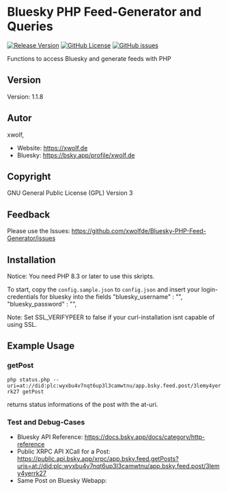 # Bluesky PHP Feed-Generator and Queries

[![Release Version](https://img.shields.io/github/v/release/xwolfde/Bluesky-PHP-Feed-Generator?label=Release+Version)](https://github.com/xwolfde/Bluesky-PHP-Feed-Generator/releases/) [![GitHub License](https://img.shields.io/github/license/xwolfde/Bluesky-PHP-Feed-Generator?label=Lizenz)](https://github.com/xwolfde/Bluesky-PHP-Feed-Generator/blob/main/LICENSE) [![GitHub issues](https://img.shields.io/github/issues/xwolfde/Bluesky-PHP-Feed-Generator)](https://github.com/xwolfde/Bluesky-PHP-Feed-Generator/issues)

Functions to access Bluesky and generate feeds with PHP

## Version

Version: 1.1.8

## Autor 

xwolf, 
- Website: https://xwolf.de
- Bluesky: https://bsky.app/profile/xwolf.de

## Copyright

GNU General Public License (GPL) Version 3


## Feedback

Please use the Issues:
 https://github.com/xwolfde/Bluesky-PHP-Feed-Generator/issues


## Installation

Notice: You need PHP 8.3 or later to use this skripts.

To start, copy the `config.sample.json` to `config.json` and insert your login-credentials for bluesky into the fields
    "bluesky_username" : "",
    "bluesky_password" : "",

Note: Set SSL_VERIFYPEER to false if your curl-installation isnt capable of using SSL.


## Example Usage

### getPost

`php status.php --uri=at://did:plc:wyxbu4v7nqt6up3l3camwtnu/app.bsky.feed.post/3lemy4yerrk27 getPost`

returns status informations of the post with the at-uri.



### Test and Debug-Cases

* Bluesky API Reference: https://docs.bsky.app/docs/category/http-reference
* Public XRPC API XCall for a Post: https://public.api.bsky.app/xrpc/app.bsky.feed.getPosts?uris=at://did:plc:wyxbu4v7nqt6up3l3camwtnu/app.bsky.feed.post/3lemy4yerrk27
* Same Post on Bluesky Webapp: 

